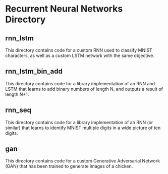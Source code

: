 # Recurrent Neural Networks Directory

## rnn\_lstm
This directory contains code for a custom RNN used to classify MNIST characters, as well as a custom LSTM network with the same objective.

## rnn\_lstm\_bin\_add
This directory contains code for a library implementation of an RNN and LSTM that learns to add binary numbers of length N, and outputs a result of length N+1.

## rnn\_seq
This directory contains code for a library implementation of an RNN (or similar) that learns to identify MNIST multiple digits in a wide picture of ten digits.

## gan
This directory contains code for a custom Generative Adversarial Network (GAN) that has been trained to generate images of a chicken.

